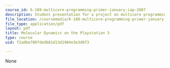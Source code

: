 ```yaml
---
course_id: 6-189-multicore-programming-primer-january-iap-2007
description: Student presentation for a project on multicore programming.
file_location: /coursemedia/6-189-multicore-programming-primer-january-iap-2007/f2adbe780fdedb81d13d1904e3e3d6f3_moleculrdynmcs.pdf
file_type: application/pdf
layout: pdf
title: Molecular Dynamics on the Playstation 3
type: course
uid: f2adbe780fdedb81d13d1904e3e3d6f3

---
```

None